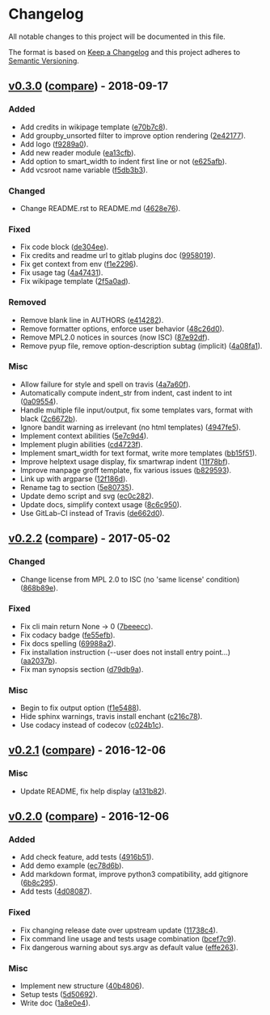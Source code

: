 # Changelog
All notable changes to this project will be documented in this file.

The format is based on [Keep a Changelog](http://keepachangelog.com/en/1.0.0/)
and this project adheres to [Semantic Versioning](http://semver.org/spec/v2.0.0.html).

## [v0.3.0](https://gitlab.com/pawamoy/shellman/tags/v0.3.0) ([compare](https://gitlab.com/pawamoy/shellman/compare/v0.2.2...v0.3.0)) - 2018-09-17

### Added
- Add credits in wikipage template ([e70b7c8](https://gitlab.com/pawamoy/shellman/commit/e70b7c8fa4acef2acf1bd7a0dfd96383ef50fec4)).
- Add groupby_unsorted filter to improve option rendering ([2e42177](https://gitlab.com/pawamoy/shellman/commit/2e421776319e8422ddf3191c98666e4c43e1ae16)).
- Add logo ([f9289a0](https://gitlab.com/pawamoy/shellman/commit/f9289a0edbdc53ea16bfbc07bf4ac873ae8548f0)).
- Add new reader module ([ea13cfb](https://gitlab.com/pawamoy/shellman/commit/ea13cfb4a31f9cee2f1a108fd9e1103cb5afda28)).
- Add option to smart_width to indent first line or not ([e625afb](https://gitlab.com/pawamoy/shellman/commit/e625afbe1ba9a851bed40e4792d6fcd0e9fafab1)).
- Add vcsroot name variable ([f5db3b3](https://gitlab.com/pawamoy/shellman/commit/f5db3b35f953a82eba64fc375e4f4638457b1e03)).

### Changed
- Change README.rst to README.md ([4628e76](https://gitlab.com/pawamoy/shellman/commit/4628e76bce717ea3ab47b7f29114caa7e1d50084)).

### Fixed
- Fix code block ([de304ee](https://gitlab.com/pawamoy/shellman/commit/de304eeb56ae2d3431ab6c5db9fdca7100ee2dbd)).
- Fix credits and readme url to gitlab plugins doc ([9958019](https://gitlab.com/pawamoy/shellman/commit/9958019791d981ea566a1973c4f8aa47ae2d5ac2)).
- Fix get context from env ([f1e2296](https://gitlab.com/pawamoy/shellman/commit/f1e2296646ecf523c559e7db3bdcd14779dd01fd)).
- Fix usage tag ([4a47431](https://gitlab.com/pawamoy/shellman/commit/4a474311f748f70a07fceb8acfbabdaba634b3eb)).
- Fix wikipage template ([2f5a0ad](https://gitlab.com/pawamoy/shellman/commit/2f5a0adf3ec8a28c242d1bcad426030fda9ac224)).

### Removed
- Remove blank line in AUTHORS ([e414282](https://gitlab.com/pawamoy/shellman/commit/e414282316518aa2a5f8895433f576d659720195)).
- Remove formatter options, enforce user behavior ([48c26d0](https://gitlab.com/pawamoy/shellman/commit/48c26d03e328272b1001134c86be6d79e1736a90)).
- Remove MPL2.0 notices in sources (now ISC) ([87e92df](https://gitlab.com/pawamoy/shellman/commit/87e92df8b9577968db090ac00bada17086368574)).
- Remove pyup file, remove option-description subtag (implicit) ([4a08fa1](https://gitlab.com/pawamoy/shellman/commit/4a08fa1e42f5972cf462419f7869db6f9a5aafd9)).

### Misc
- Allow failure for style and spell on travis ([4a7a60f](https://gitlab.com/pawamoy/shellman/commit/4a7a60f208dcd654b7f9618b0157ffa584be3bea)).
- Automatically compute indent_str from indent, cast indent to int ([0a09554](https://gitlab.com/pawamoy/shellman/commit/0a0955499450aa5c4069b5fafc38abc0db409094)).
- Handle multiple file input/output, fix some templates vars, format with black ([2c6672b](https://gitlab.com/pawamoy/shellman/commit/2c6672b47b04082865528e6028dd1fd3645c7058)).
- Ignore bandit warning as irrelevant (no html templates) ([4947fe5](https://gitlab.com/pawamoy/shellman/commit/4947fe59d912a954e775944f40da2be94dc095da)).
- Implement context abilities ([5e7c9d4](https://gitlab.com/pawamoy/shellman/commit/5e7c9d4bcc3ddc52caca079a625a927959853843)).
- Implement plugin abilities ([cd4723f](https://gitlab.com/pawamoy/shellman/commit/cd4723f84771d2d5f60fd0dc047d597b708a1c31)).
- Implement smart_width for text format, write more templates ([bb15f51](https://gitlab.com/pawamoy/shellman/commit/bb15f518085c903033b8f9c007c67aba97db03da)).
- Improve helptext usage display, fix smartwrap indent ([11f78bf](https://gitlab.com/pawamoy/shellman/commit/11f78bfcfb043fadc943ac60147293d74c6088d9)).
- Improve manpage groff template, fix various issues ([b829593](https://gitlab.com/pawamoy/shellman/commit/b82959337e7f3c6801533c02976e74f55e268ff9)).
- Link up with argparse ([12f186d](https://gitlab.com/pawamoy/shellman/commit/12f186dd1905f270fc095ff1539d0416d8911afc)).
- Rename tag to section ([5e80735](https://gitlab.com/pawamoy/shellman/commit/5e80735f7f23c2dc9ca63dca94286f0a8763272b)).
- Update demo script and svg ([ec0c282](https://gitlab.com/pawamoy/shellman/commit/ec0c282b282cf23fc97b2767928109d19df37f6d)).
- Update docs, simplify context usage ([8c6c950](https://gitlab.com/pawamoy/shellman/commit/8c6c950f14f2b3f8502e16f2e9ff0fe209b00259)).
- Use GitLab-CI instead of Travis ([de662d0](https://gitlab.com/pawamoy/shellman/commit/de662d03c8b4ee7cb4a35c2b1909da6415de597d)).


## [v0.2.2](https://gitlab.com/pawamoy/shellman/tags/v0.2.2) ([compare](https://gitlab.com/pawamoy/shellman/compare/v0.2.1...v0.2.2)) - 2017-05-02

### Changed
- Change license from MPL 2.0 to ISC (no 'same license' condition) ([868b89e](https://gitlab.com/pawamoy/shellman/commit/868b89ee7df7af36fdc3e4ce424a241867e89c24)).

### Fixed
- Fix cli main return None -> 0 ([7beeecc](https://gitlab.com/pawamoy/shellman/commit/7beeeccb559606bb2b338f2426fb3f5b91f840e7)).
- Fix codacy badge ([fe55efb](https://gitlab.com/pawamoy/shellman/commit/fe55efbd2cd205df1f9b1ce8b02f2dd2d101ba6e)).
- Fix docs spelling ([69988a2](https://gitlab.com/pawamoy/shellman/commit/69988a2e70e18108525ce6bf412cb743441b3516)).
- Fix installation instruction (--user does not install entry point...) ([aa2037b](https://gitlab.com/pawamoy/shellman/commit/aa2037b627ce2e6e2fb1b83fa1fb0669545756ec)).
- Fix man synopsis section ([d79db9a](https://gitlab.com/pawamoy/shellman/commit/d79db9a2c0e361374b1d8e8e376d95599605e9a0)).

### Misc
- Begin to fix output option ([f1e5488](https://gitlab.com/pawamoy/shellman/commit/f1e5488f997a065d26c5f20d00afd7efe93e234d)).
- Hide sphinx warnings, travis install enchant ([c216c78](https://gitlab.com/pawamoy/shellman/commit/c216c780a3502b795bf96a3269f263aeac2c1a08)).
- Use codacy instead of codecov ([c024b1c](https://gitlab.com/pawamoy/shellman/commit/c024b1ce8bfaf0aa7f0d71378d528cebd8e96c46)).


## [v0.2.1](https://gitlab.com/pawamoy/shellman/tags/v0.2.1) ([compare](https://gitlab.com/pawamoy/shellman/compare/v0.2.0...v0.2.1)) - 2016-12-06

### Misc
- Update README, fix help display ([a131b82](https://gitlab.com/pawamoy/shellman/commit/a131b82d84d68e4dfa5211cdc5dd26c930fa33c1)).


## [v0.2.0](https://gitlab.com/pawamoy/shellman/tags/v0.2.0) ([compare](https://gitlab.com/pawamoy/shellman/compare/7c77c2bda82a2808aacc4500e01b33f082325ec5...v0.2.0)) - 2016-12-06

### Added
- Add check feature, add tests ([4916b51](https://gitlab.com/pawamoy/shellman/commit/4916b514b85fcf6a87a81fe0d3ac6ed4f8bc1011)).
- Add demo example ([ec78d6b](https://gitlab.com/pawamoy/shellman/commit/ec78d6bc2c238c02685e260494be37a510d0f015)).
- Add markdown format, improve python3 compatibility, add gitignore ([6b8c295](https://gitlab.com/pawamoy/shellman/commit/6b8c2959e340bd999177b99c4f1a70286a19aaab)).
- Add tests ([4d08087](https://gitlab.com/pawamoy/shellman/commit/4d080877799e33fba2b8a5ee0133257763ac80c2)).

### Fixed
- Fix changing release date over upstream update ([11738c4](https://gitlab.com/pawamoy/shellman/commit/11738c4484efae0535aa97abd77911752d8d4f47)).
- Fix command line usage and tests usage combination ([bcef7c9](https://gitlab.com/pawamoy/shellman/commit/bcef7c9b5413584c740de2c028f0786e3c8ef48a)).
- Fix dangerous warning about sys.argv as default value ([effe263](https://gitlab.com/pawamoy/shellman/commit/effe26350d8a0516a890c265b195089f83a7fda0)).

### Misc
- Implement new structure ([40b4806](https://gitlab.com/pawamoy/shellman/commit/40b48063b02b5cae1c7074f0921b411fb2aed9f6)).
- Setup tests ([5d50692](https://gitlab.com/pawamoy/shellman/commit/5d50692ab5c49644039eab74d467335fded253c0)).
- Write doc ([1a8e0e4](https://gitlab.com/pawamoy/shellman/commit/1a8e0e4d4624d8ca0eeb66dd78eb3d8b65a11f45)).


